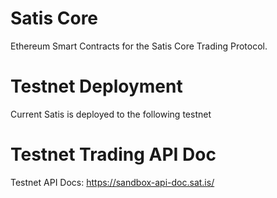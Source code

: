 # Satis Core
Ethereum Smart Contracts for the Satis Core Trading Protocol.

# Testnet Deployment
Current Satis is deployed to the following testnet

# Testnet Trading API Doc
Testnet API Docs: https://sandbox-api-doc.sat.is/

